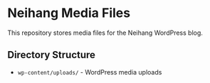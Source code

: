# Neihang Media Files

This repository stores media files for the Neihang WordPress blog.

## Directory Structure

- `wp-content/uploads/` - WordPress media uploads 